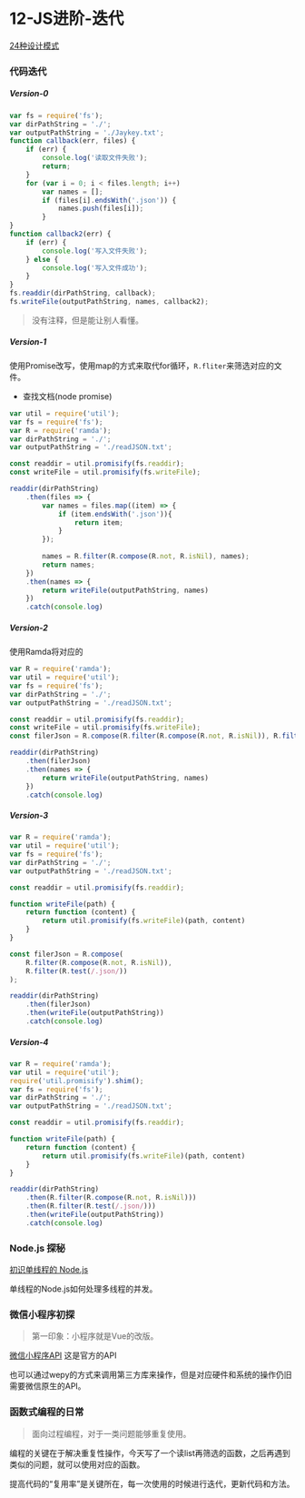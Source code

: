 # 12-JS进阶-迭代

[24种设计模式](https://www.jianshu.com/p/4a5a0a92e7d5)

### 代码迭代

##### Version-0

```js
var fs = require('fs'); 
var dirPathString = './'; 
var outputPathString = './Jaykey.txt'; 
function callback(err, files) {
    if (err) {
        console.log('读取文件失败');
        return;
    }
    for (var i = 0; i < files.length; i++) 
        var names = [];
        if (files[i].endsWith('.json')) {
            names.push(files[i]);
        }
}
function callback2(err) {
    if (err) {
        console.log('写入文件失败');
    } else {
        console.log('写入文件成功');
    }
}
fs.readdir(dirPathString, callback);
fs.writeFile(outputPathString, names, callback2);
```

> 没有注释，但是能让别人看懂。

##### Version-1

使用Promise改写，使用map的方式来取代for循环，`R.fliter`来筛选对应的文件。

- 查找文档(node promise)

```js
var util = require('util');
var fs = require('fs'); 
var R = require('ramda');
var dirPathString = './'; 
var outputPathString = './readJSON.txt'; 

const readdir = util.promisify(fs.readdir);
const writeFile = util.promisify(fs.writeFile);

readdir(dirPathString)
    .then(files => {
        var names = files.map((item) => {
            if (item.endsWith('.json')){
                return item;
            }
        });
        
        names = R.filter(R.compose(R.not, R.isNil), names);
        return names;
    })
    .then(names => {
        return writeFile(outputPathString, names)
    })
    .catch(console.log)

```

##### Version-2

使用Ramda将对应的

```js
var R = require('ramda');
var util = require('util');
var fs = require('fs'); 
var dirPathString = './'; 
var outputPathString = './readJSON.txt'; 

const readdir = util.promisify(fs.readdir);
const writeFile = util.promisify(fs.writeFile);
const filerJson = R.compose(R.filter(R.compose(R.not, R.isNil)), R.filter(R.test(/.json/)));

readdir(dirPathString)
    .then(filerJson)
    .then(names => {
        return writeFile(outputPathString, names)
    })
    .catch(console.log)

```

##### Version-3

```js
var R = require('ramda');
var util = require('util');
var fs = require('fs');
var dirPathString = './';
var outputPathString = './readJSON.txt';

const readdir = util.promisify(fs.readdir);

function writeFile(path) {
    return function (content) {
        return util.promisify(fs.writeFile)(path, content)
    }
}

const filerJson = R.compose(
    R.filter(R.compose(R.not, R.isNil)),
    R.filter(R.test(/.json/))
);

readdir(dirPathString)
    .then(filerJson)
    .then(writeFile(outputPathString))
    .catch(console.log)

```



##### Version-4

```js
var R = require('ramda');
var util = require('util');
require('util.promisify').shim();
var fs = require('fs');
var dirPathString = './';
var outputPathString = './readJSON.txt';

const readdir = util.promisify(fs.readdir);

function writeFile(path) {
    return function (content) {
        return util.promisify(fs.writeFile)(path, content)
    }
}

readdir(dirPathString)
    .then(R.filter(R.compose(R.not, R.isNil)))
    .then(R.filter(R.test(/.json/)))
    .then(writeFile(outputPathString))
    .catch(console.log)

```

### Node.js 探秘

[初识单线程的 Node.js](http://taobaofed.org/blog/2015/10/29/deep-into-node-1/)

单线程的Node.js如何处理多线程的并发。

### 微信小程序初探

> 第一印象：小程序就是Vue的改版。

[微信小程序API](https://developers.weixin.qq.com/miniprogram/dev/api/) 这是官方的API

也可以通过wepy的方式来调用第三方库来操作，但是对应硬件和系统的操作仍旧需要微信原生的API。

### 函数式编程的**日常**

> 面向过程编程，对于一类问题能够重复使用。

编程的关键在于解决重复性操作，今天写了一个读list再筛选的函数，之后再遇到类似的问题，就可以使用对应的函数。

提高代码的“复用率”是关键所在，每一次使用的时候进行迭代，更新代码和方法。

